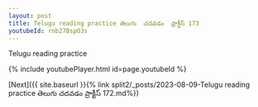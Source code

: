 ```yaml
---
layout: post
title: Telugu reading practice తెలుగు  చదవడం  ప్రాక్టీస్ 173
youtubeId: rnb27BspO3s
---
```

 
 
Telugu reading practice
 
 
 
 
 


{% include youtubePlayer.html id=page.youtubeId %}
 
[Next]({{ site.baseurl }}{% link  split2/_posts/2023-08-09-Telugu reading practice తెలుగు  చదవడం  ప్రాక్టీస్ 172.md%})
 

